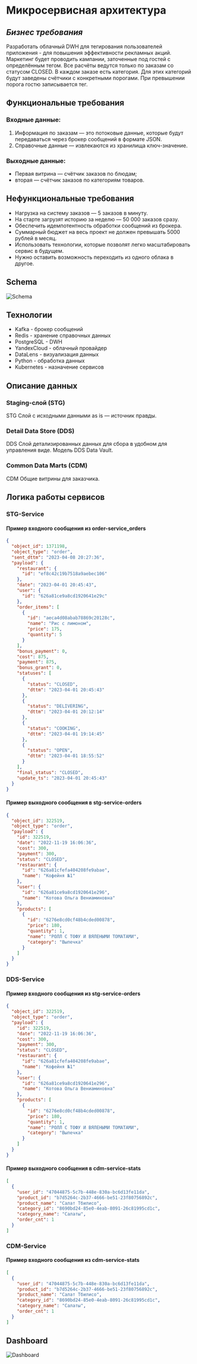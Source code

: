 # Микросервисная архитектура

## *Бизнес требования*
Разработать облачный DWH для тегирования пользователей приложения - для повышения эффективности рекламных акций.
Маркетинг будет проводить кампании, заточенные под гостей с определённым тегом. Все расчёты ведутся только по заказам со
статусом CLOSED. В каждом заказе есть категория. Для этих категорий будут заведены счётчики с конкретными порогами. При
превышении порога гостю записывается тег.

## Функциональные требования
### Входные данные: 
1. Информация по заказам — это потоковые данные, которые будут передаваться через брокер сообщений в
формате JSON.
2. Справочные данные — извлекаются из хранилища ключ-значение.

### Выходные данные: 
- Первая витрина — счётчик заказов по блюдам; 
- вторая — счётчик заказов по категориям товаров.

## Нефункциональные требования
- Нагрузка на систему заказов — 5 заказов в минуту.  
- На старте загрузят историю за неделю — 50 000 заказов сразу.
- Обеспечить идемпотентность обработки сообщений из брокера.
- Суммарный бюджет на весь проект не должен превышать 5000 рублей в месяц.
- Использовать технологии, которые позволят легко масштабировать сервис в будущем.
- Нужно оставить возможность переходить из одного облака в другое.


## Schema 
![Schema](./schema.png)
## Технологии

- Kafka - брокер сообщений
- Redis - хранение справочных данных
- PostgreSQL - DWH
- YandexCloud - облачный провайдер
- DataLens - визуализация данных
- Python - обработка данных
- Kubernetes - назначение сервисов

## Описание данных

### Staging-слой (STG)
STG Слой с исходными данными as is — источник правды.
### Detail Data Store (DDS)
DDS Слой детализированных данных для сбора в удобном для управления виде.
Модель DDS Data Vault.
### Common Data Marts (CDM)
CDM Общие витрины для заказчика.

## Логика работы сервисов
### STG-Service
#### Пример входного сообщения из order-service_orders

```json
{
  "object_id": 1371198,
  "object_type": "order",
  "sent_dttm": "2023-04-08 20:27:36",
  "payload": {
    "restaurant": {
      "id": "ef8c42c19b7518a9aebec106"
    },
    "date": "2023-04-01 20:45:43",
    "user": {
      "id": "626a81ce9a8cd1920641e29c"
    },
    "order_items": [
      {
        "id": "aeca4d08abab78869c20128c",
        "name": "Рис с лимоном",
        "price": 175,
        "quantity": 5
      }
    ],
    "bonus_payment": 0,
    "cost": 875,
    "payment": 875,
    "bonus_grant": 0,
    "statuses": [
      {
        "status": "CLOSED",
        "dttm": "2023-04-01 20:45:43"
      },
      {
        "status": "DELIVERING",
        "dttm": "2023-04-01 20:12:14"
      },
      {
        "status": "COOKING",
        "dttm": "2023-04-01 19:14:45"
      },
      {
        "status": "OPEN",
        "dttm": "2023-04-01 18:55:52"
      }
    ],
    "final_status": "CLOSED",
    "update_ts": "2023-04-01 20:45:43"
  }
}
```
#### Пример выходного сообщения в stg-service-orders
```json
{
  "object_id": 322519,
  "object_type": "order",
  "payload": {
    "id": 322519,
    "date": "2022-11-19 16:06:36",
    "cost": 300,
    "payment": 300,
    "status": "CLOSED",
    "restaurant": {
      "id": "626a81cfefa404208fe9abae",
      "name": "Кофейня №1"
    },
    "user": {
      "id": "626a81ce9a8cd1920641e296",
      "name": "Котова Ольга Вениаминовна"
    },
    "products": [
      {
        "id": "6276e8cd0cf48b4cded00878",
        "price": 180,
        "quantity": 1,
        "name": "РОЛЛ С ТОФУ И ВЯЛЕНЫМИ ТОМАТАМИ",
        "category": "Выпечка"
      }
    ]
  }
}
```

### DDS-Service
#### Пример входного сообщения из stg-service-orders

```json
{
  "object_id": 322519,
  "object_type": "order",
  "payload": {
    "id": 322519,
    "date": "2022-11-19 16:06:36",
    "cost": 300,
    "payment": 300,
    "status": "CLOSED",
    "restaurant": {
      "id": "626a81cfefa404208fe9abae",
      "name": "Кофейня №1"
    },
    "user": {
      "id": "626a81ce9a8cd1920641e296",
      "name": "Котова Ольга Вениаминовна"
    },
    "products": [
      {
        "id": "6276e8cd0cf48b4cded00878",
        "price": 180,
        "quantity": 1,
        "name": "РОЛЛ С ТОФУ И ВЯЛЕНЫМИ ТОМАТАМИ",
        "category": "Выпечка"
      }
    ]
  }
}
```

#### Пример выходного сообщения в cdm-service-stats

```json
[
  {
    "user_id": "47044875-5c7b-448e-830a-bc6d13fe11da",
    "product_id": "b7d5264c-2b37-4666-be51-23f80756892c",
    "product_name": "Салат Тбилисо",
    "category_id": "8690bd24-85e0-4eab-8091-26c81995cd1c",
    "category_name": "Салаты",
    "order_cnt": 1
  }
]
```


### CDM-Service
#### Пример входного сообщения из cdm-service-stats

```json
[
  {
    "user_id": "47044875-5c7b-448e-830a-bc6d13fe11da",
    "product_id": "b7d5264c-2b37-4666-be51-23f80756892c",
    "product_name": "Салат Тбилисо",
    "category_id": "8690bd24-85e0-4eab-8091-26c81995cd1c",
    "category_name": "Салаты",
    "order_cnt": 1
  }
]
```

## Dashboard


![Dashboard](./png.png)
